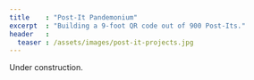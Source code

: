 ```yaml
---
title    : "Post-It Pandemonium"
excerpt  : "Building a 9-foot QR code out of 900 Post-Its."
header   :
  teaser : /assets/images/post-it-projects.jpg
---
```


Under construction.
